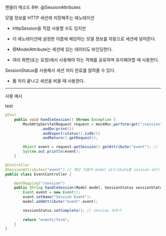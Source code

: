 핸들러 메소드 8부: @SessionAttributes

모델 정보를 HTTP 세션에 저장해주는 애노테이션

- HttpSession을 직접 사용할 수도 있지만

- 이 애노테이션에 설정한 이름에 해당하는 모델 정보를 자동으로 세션에 넣어준다. 

- @ModelAttribute는 세션에 있는 데이터도 바인딩한다.

- 여러 화면(또는 요청)에서 사용해야 하는 객체를 공유하며 유지해야할 때 사용한다.

SessionStatus를 사용해서 세션 처리 완료를 알려줄 수 있다. 

- 폼 처리 끝나고 세션을 비울 때 사용한다.

--- 

사용 예시

test

```java
@Test
    public void handleSession() throws Exception {
        MockHttpServletRequest request = mockMvc.perform(get("/session"))
                .andDo(print())
                .andExpect(status().isOk())
                .andReturn().getRequest();

        Object event = request.getSession().getAttribute("event"); // 세션 꺼내서 attribute 확인
        System.out.println(event);
    }
```


```java
@Controller
@SessionAttributes("event") // 해당 이름의 model attribute를 session attribute에 자동으로 넣어줌
public class EventController {

    @GetMapping("/session")
    public String handleSession(Model model, SessionStatus sessionStatus){
        Event event = new Event();
        event.setName("Session Event");
        model.addAttribute("event",event);

        sessionStatus.setComplete(); // session 비우기
        
        return "events/form";
    }
}
```